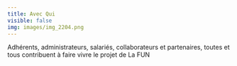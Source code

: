 ```yaml
---
title: Avec Qui
visible: false
img: images/img_2204.png
---
```

Adhérents, administrateurs, salariés, collaborateurs et partenaires, toutes et tous contribuent à faire vivre le projet de La FUN